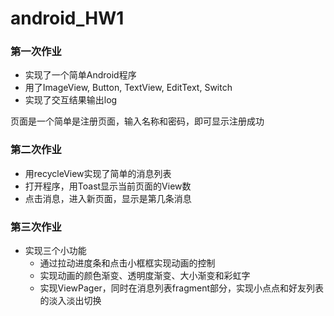 # android_HW1
### 第一次作业
* 实现了一个简单Android程序
* 用了ImageView, Button, TextView, EditText, Switch
* 实现了交互结果输出log

页面是一个简单是注册页面，输入名称和密码，即可显示注册成功

### 第二次作业
* 用recycleView实现了简单的消息列表
* 打开程序，用Toast显示当前页面的View数
* 点击消息，进入新页面，显示是第几条消息

### 第三次作业
* 实现三个小功能
  * 通过拉动进度条和点击小框框实现动画的控制
  * 实现动画的颜色渐变、透明度渐变、大小渐变和彩虹字
  * 实现ViewPager，同时在消息列表fragment部分，实现小点点和好友列表的淡入淡出切换

